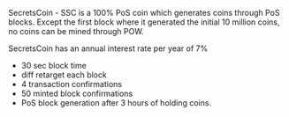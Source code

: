 
SecretsCoin - SSC is a 100% PoS coin which generates coins through PoS blocks. Except the first block where it generated the initial 10 million coins, no coins can be mined through POW. 

SecretsCoin has an annual interest rate per year of 7% 

- 30 sec block time
- diff retarget each block
- 4 transaction confirmations
- 50 minted block confirmations
- PoS block generation after 3 hours of holding coins.

